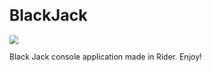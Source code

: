 # BlackJack
<img src="https://media.giphy.com/media/26tjZkLVd7qeHrcQw/giphy.gif">

Black Jack console application made in Rider. Enjoy!
